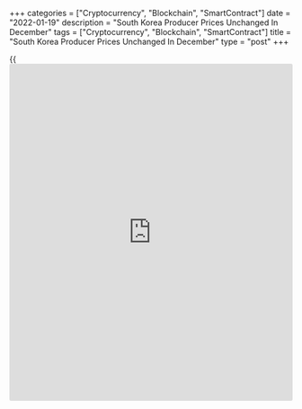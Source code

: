 +++
categories = ["Cryptocurrency", "Blockchain", "SmartContract"]
date = "2022-01-19"
description = "South Korea Producer Prices Unchanged In December"
tags = ["Cryptocurrency", "Blockchain", "SmartContract"]
title = "South Korea Producer Prices Unchanged In December"
type = "post"
+++

{{<iframe id="large-banner" src="https://www.bounty.group/#slide=20.0" width="100%" height="600" scrolling="no" style="border: 0px solid rgb(216, 221, 230); border-radius: 3px;">}}

Producer prices in South Korea were flat on month, the Bank of Korea
said on Thursday - slowing from the upwardly revised 0.7 percent
increase in November (originally 0.5 percent).

On a yearly basis, producer prices climbed 9.0 percent - slowing from
9.8 percent in the previous month.

Individually, agricultural products were up 2.6 percent on month and 6.1
percent on year, while manufacturing products slipped 0.6 percent on
month and jumped 14.4 percent on year, utilities rose 1.6 percent on
month and 9.6 percent on year and services rose 0.3 percent on month and
2.7 percent on year.

For all of 2021, producer prices were up 6.4 percent.

For comments and feedback [contact](https://www.playgroundfx.com/contact/): editorial@rtt[news](https://www.letsplayfx.com/blog/forex-news-website/).com

[Economic News][1]

 **What parts of the world are seeing the best (and worst) economic
performances lately? Click[here][2] to check out our [Econ Scorecard][2]
and find out! See up-to-the-moment [ranking](https://www.playgroundfx.com/blog/crypto-exchange-ranking/)s for the best and worst
performers in [GDP][2], [unemployment rate][3], [inflation][4] and much
more.**

   1. www.rtt[news](https://www.letsplayfx.com/blog/forex-news-website/).com/Content/EconomicNews.aspx
   2. www.rtt[news](https://www.letsplayfx.com/blog/forex-news-website/).com/economic-scorecard/world-rank/GDP/highest-performance.aspx
   3. www.rtt[news](https://www.letsplayfx.com/blog/forex-news-website/).com/economic-scorecard/world-rank/unemployment-rate/lowest-performance.aspx
   4. www.rtt[news](https://www.letsplayfx.com/blog/forex-news-website/).com/economic-scorecard/world-rank/CPI/highest-performance.aspx